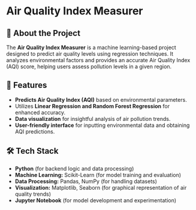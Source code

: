# Air Quality Index Measurer

## 📌 About the Project
The **Air Quality Index Measurer** is a machine learning-based project designed to predict air quality levels using regression techniques. It analyzes environmental factors and provides an accurate Air Quality Index (AQI) score, helping users assess pollution levels in a given region. 

## 🚀 Features
- **Predicts Air Quality Index (AQI)** based on environmental parameters.
- Utilizes **Linear Regression and Random Forest Regression** for enhanced accuracy.
- **Data visualization** for insightful analysis of air pollution trends.
- **User-friendly interface** for inputting environmental data and obtaining AQI predictions.

## 🛠️ Tech Stack
- **Python** (for backend logic and data processing)
- **Machine Learning:** Scikit-Learn (for model training and evaluation)
- **Data Processing:** Pandas, NumPy (for handling datasets)
- **Visualization:** Matplotlib, Seaborn (for graphical representation of air quality trends)
- **Jupyter Notebook** (for model development and experimentation)

